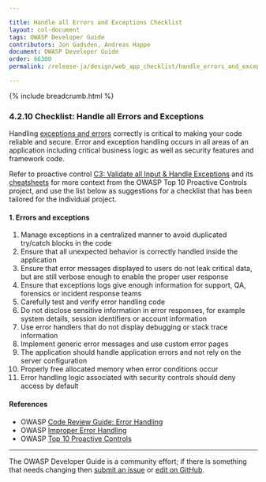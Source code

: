 ```yaml
---

title: Handle all Errors and Exceptions Checklist
layout: col-document
tags: OWASP Developer Guide
contributors: Jon Gadsden, Andreas Happe
document: OWASP Developer Guide
order: 66300
permalink: /release-ja/design/web_app_checklist/handle_errors_and_exceptions/

---
```


{% include breadcrumb.html %}

### 4.2.10 Checklist: Handle all Errors and Exceptions

Handling [exceptions and errors][cserror] correctly is critical to making your code reliable and secure.
Error and exception handling occurs in all areas of an application including critical business logic
as well as security features and framework code.

Refer to proactive control [C3: Validate all Input & Handle Exceptions][control3]
and its [cheatsheets][csproactive-c10] for more context from the OWASP Top 10 Proactive Controls project,
and use the list below as suggestions for a checklist that has been tailored for the individual project.

#### 1. Errors and exceptions

1. Manage exceptions in a centralized manner to avoid duplicated try/catch blocks in the code
1. Ensure that all unexpected behavior is correctly handled inside the application
1. Ensure that error messages displayed to users do not leak critical data,
    but are still verbose enough to enable the proper user response
1. Ensure that exceptions logs give enough information for support, QA, forensics or incident response teams
1. Carefully test and verify error handling code
1. Do not disclose sensitive information in error responses, for example
    system details, session identifiers or account information
1. Use error handlers that do not display debugging or stack trace information
1. Implement generic error messages and use custom error pages
1. The application should handle application errors and not rely on the server configuration
1. Properly free allocated memory when error conditions occur
1. Error handling logic associated with security controls should deny access by default

#### References

* OWASP [Code Review Guide: Error Handling][review]
* OWASP [Improper Error Handling][handle]
* OWASP [Top 10 Proactive Controls][proactive10]

----

The OWASP Developer Guide is a community effort; if there is something that needs changing
then [submit an issue][issue060210] or [edit on GitHub][edit060210].

[cserror]: https://cheatsheetseries.owasp.org/cheatsheets/Error_Handling_Cheat_Sheet
[csproactive-c10]: https://cheatsheetseries.owasp.org/IndexProactiveControls.html#c10-handle-all-errors-and-exceptions
[control3]: https://top10proactive.owasp.org/the-top-10/c3-validate-input-and-handle-exceptions/
[edit060210]: https://github.com/OWASP/www-project-developer-guide/blob/main/draft/06-design/02-web-app-checklist/10-handle-errors-exceptions.md
[handle]: https://owasp.org/www-community/Improper_Error_Handling
[issue060210]: https://github.com/OWASP/www-project-developer-guide/issues/new?labels=enhancement&template=request.md&title=Update:%2006-design/02-web-app-checklist/10-handle-errors-exceptions
[proactive10]: https://top10proactive.owasp.org/
[review]: https://owasp.org/www-project-code-review-guide/
